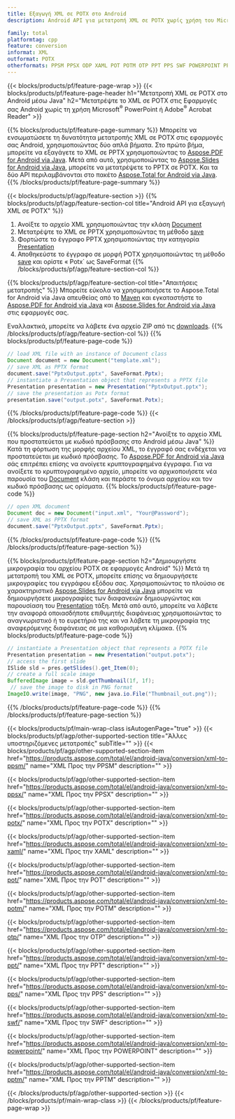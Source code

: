 ```yaml
---
title: Εξαγωγή XML σε POTX στο Android
description: Android API για μετατροπή XML σε POTX χωρίς χρήση του Microsoft Word

family: total
platformtag: cpp
feature: conversion
informat: XML
outformat: POTX
otherformats: PPSM PPSX ODP XAML POT POTM OTP PPT PPS SWF POWERPOINT PPTM
---
```

{{< blocks/products/pf/feature-page-wrap >}}
{{< blocks/products/pf/feature-page-header h1="Μετατροπή XML σε POTX στο Android μέσω Java" h2="Μετατρέψτε το XML σε POTX στις Εφαρμογές σας Android χωρίς τη χρήση Microsoft<sup>&reg;</sup> PowerPoint ή Adobe<sup>&reg;</sup> Acrobat Reader" >}}

{{% blocks/products/pf/feature-page-summary %}}
Μπορείτε να ενσωματώσετε τη δυνατότητα μετατροπής XML σε POTX στις εφαρμογές σας Android, χρησιμοποιώντας δύο απλά βήματα. Στο πρώτο βήμα, μπορείτε να εξαγάγετε το XML σε PPTX χρησιμοποιώντας το [Aspose.PDF for Android via Java](https://products.aspose.com/pdf/android-java/). Μετά από αυτό, χρησιμοποιώντας το [Aspose.Slides for Android via Java](https://products.aspose.com/slides/android-java/), μπορείτε να μετατρέψετε το PPTX σε POTX. Και τα δύο API περιλαμβάνονται στο πακέτο [Aspose.Total for Android via Java](https://products.aspose.com/total/android-java/). 
{{% /blocks/products/pf/feature-page-summary  %}}

{{< blocks/products/pf/agp/feature-section >}}
{{% blocks/products/pf/agp/feature-section-col title="Android API για εξαγωγή XML σε POTX" %}}
1. Ανοίξτε το αρχείο XML χρησιμοποιώντας την κλάση [Document](https://reference.aspose.com/pdf/java/com.aspose.pdf/Document)
2. Μετατρέψτε το XML σε PPTX χρησιμοποιώντας τη μέθοδο [save](https://reference.aspose.com/pdf/java/com.aspose.pdf/Document#save-java.lang.String-int-)
3. Φορτώστε το έγγραφο PPTX χρησιμοποιώντας την κατηγορία [Presentation](https://reference.aspose.com/slides/java/com.aspose.slides/Presentation)
4. Αποθηκεύστε το έγγραφο σε μορφή POTX χρησιμοποιώντας τη μέθοδο [save](https://reference.aspose.com/slides/java/com.aspose.slides/Presentation#save-java.lang.String-int-) και ορίστε « Potx` ως SaveFormat
{{% /blocks/products/pf/agp/feature-section-col %}}

{{% blocks/products/pf/agp/feature-section-col title="Απαιτήσεις μετατροπής" %}}
Μπορείτε εύκολα να χρησιμοποιήσετε το Aspose.Total for Android via Java απευθείας από το [Maven](https://repository.aspose.com/webapp/#/artifacts/browse/tree/General/repo/com/aspose/aspose-total) και εγκαταστήστε το [Aspose.PDF for Android via Java](https://docs.aspose.com/pdf/androidjava/installation/) και [Aspose.Slides for Android via Java](https://docs.aspose.com/slides/androidjava/install-aspose-slides-for-android-via-java/) στις εφαρμογές σας.

Εναλλακτικά, μπορείτε να λάβετε ένα αρχείο ZIP από τις [downloads](https://releases.aspose.com/total/androidjava).
{{% /blocks/products/pf/agp/feature-section-col %}}
{{% blocks/products/pf/feature-page-code %}}

```java
// load XML file with an instance of Document class
Document document = new Document("template.xml");
// save XML as PPTX format 
document.save("PptxOutput.pptx", SaveFormat.Pptx); 
// instantiate a Presentation object that represents a PPTX file
Presentation presentation = new Presentation("PptxOutput.pptx");
// save the presentation as Potx format
presentation.save("output.potx", SaveFormat.Potx);   
```


{{% /blocks/products/pf/feature-page-code %}}
{{< /blocks/products/pf/agp/feature-section >}}

{{% blocks/products/pf/feature-page-section  h2="Ανοίξτε το αρχείο XML που προστατεύεται με κωδικό πρόσβασης στο Android μέσω Java" %}}
Κατά τη φόρτωση της μορφής αρχείου XML, το έγγραφό σας ενδέχεται να προστατεύεται με κωδικό πρόσβασης. Το [Aspose.PDF for Android via Java](https://products.aspose.com/pdf/android-java/) σάς επιτρέπει επίσης να ανοίγετε κρυπτογραφημένα έγγραφα. Για να ανοίξετε το κρυπτογραφημένο αρχείο, μπορείτε να αρχικοποιήσετε νέα παρουσία του [Document](https://reference.aspose.com/pdf/java/com.aspose.pdf/Document#Document-java.lang.String-java.lang.String-) κλάση και περάστε το όνομα αρχείου και τον κωδικό πρόσβασης ως ορίσματα.
{{% blocks/products/pf/feature-page-code %}}

```java
// open XML document
Document doc = new Document("input.xml", "Your@Password");
// save XML as PPTX format 
document.save("PptxOutput.pptx", SaveFormat.Pptx); 

```

{{% /blocks/products/pf/feature-page-code  %}}
{{% /blocks/products/pf/feature-page-section %}}

{{% blocks/products/pf/feature-page-section  h2="Δημιουργήστε μικρογραφία του αρχείου POTX σε εφαρμογές Android" %}}
Μετά τη μετατροπή του XML σε POTX, μπορείτε επίσης να δημιουργήσετε μικρογραφίες του εγγράφου εξόδου σας. Χρησιμοποιώντας το πλούσιο σε χαρακτηριστικό [Aspose.Slides for Android via Java](https://products.aspose.com/slides/android-java/) μπορείτε να δημιουργήσετε μικρογραφίες των διαφανειών δημιουργώντας και παρουσίαση του [Presentation](https://reference.aspose.com/slides/java/com.aspose.slides/Presentation) τάξη. Μετά από αυτό, μπορείτε να λάβετε την αναφορά οποιασδήποτε επιθυμητής διαφάνειας χρησιμοποιώντας το αναγνωριστικό ή το ευρετήριό της και να λάβετε τη μικρογραφία της αναφερόμενης διαφάνειας σε μια καθορισμένη κλίμακα.
{{% blocks/products/pf/feature-page-code %}}

```java
// instantiate a Presentation object that represents a POTX file
Presentation presentation = new Presentation("output.potx");
// access the first slide
ISlide sld = pres.getSlides().get_Item(0);
// create a full scale image
BufferedImage image = sld.getThumbnail(1f, 1f);
 // save the image to disk in PNG format
ImageIO.write(image, "PNG", new java.io.File("Thumbnail_out.png"));
```

{{% /blocks/products/pf/feature-page-code  %}}
{{% /blocks/products/pf/feature-page-section %}}

{{< blocks/products/pf/main-wrap-class isAutogenPage="true" >}}
{{< blocks/products/pf/agp/other-supported-section title="Άλλες υποστηριζόμενες μετατροπές" subTitle="" >}}
{{< blocks/products/pf/agp/other-supported-section-item href="https://products.aspose.com/total/el/android-java/conversion/xml-to-ppsm/" name="XML Προς την PPSM" description="" >}}

{{< blocks/products/pf/agp/other-supported-section-item href="https://products.aspose.com/total/el/android-java/conversion/xml-to-ppsx/" name="XML Προς την PPSX" description="" >}}

{{< blocks/products/pf/agp/other-supported-section-item href="https://products.aspose.com/total/el/android-java/conversion/xml-to-potx/" name="XML Προς την POTX" description="" >}}

{{< blocks/products/pf/agp/other-supported-section-item href="https://products.aspose.com/total/el/android-java/conversion/xml-to-xaml/" name="XML Προς την XAML" description="" >}}

{{< blocks/products/pf/agp/other-supported-section-item href="https://products.aspose.com/total/el/android-java/conversion/xml-to-pot/" name="XML Προς την POT" description="" >}}

{{< blocks/products/pf/agp/other-supported-section-item href="https://products.aspose.com/total/el/android-java/conversion/xml-to-potm/" name="XML Προς την POTM" description="" >}}

{{< blocks/products/pf/agp/other-supported-section-item href="https://products.aspose.com/total/el/android-java/conversion/xml-to-otp/" name="XML Προς την OTP" description="" >}}

{{< blocks/products/pf/agp/other-supported-section-item href="https://products.aspose.com/total/el/android-java/conversion/xml-to-ppt/" name="XML Προς την PPT" description="" >}}

{{< blocks/products/pf/agp/other-supported-section-item href="https://products.aspose.com/total/el/android-java/conversion/xml-to-pps/" name="XML Προς την PPS" description="" >}}

{{< blocks/products/pf/agp/other-supported-section-item href="https://products.aspose.com/total/el/android-java/conversion/xml-to-swf/" name="XML Προς την SWF" description="" >}}

{{< blocks/products/pf/agp/other-supported-section-item href="https://products.aspose.com/total/el/android-java/conversion/xml-to-powerpoint/" name="XML Προς την POWERPOINT" description="" >}}

{{< blocks/products/pf/agp/other-supported-section-item href="https://products.aspose.com/total/el/android-java/conversion/xml-to-pptm/" name="XML Προς την PPTM" description="" >}}


{{< /blocks/products/pf/agp/other-supported-section >}}
{{< /blocks/products/pf/main-wrap-class >}}
{{< /blocks/products/pf/feature-page-wrap >}}
